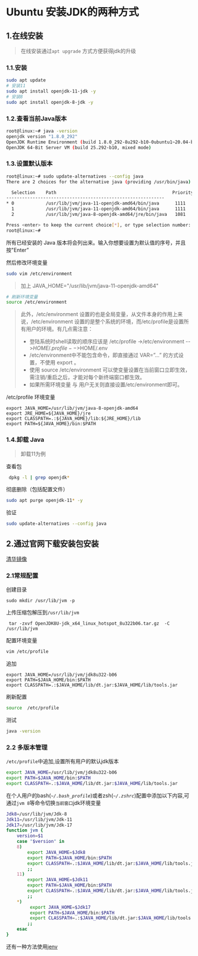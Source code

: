 # Ubuntu 安装JDK的两种方式

## 1.在线安装

> 在线安装通过`apt upgrade` 方式方便获得jdk的升级

###  1.1.安装

```sh
sudo apt update
# 安装11
sudo apt install openjdk-11-jdk -y
# 安装8
sudo apt install openjdk-8-jdk -y
```

###  1.2.查看当前Java版本

```sh
root@linux:~# java -version
openjdk version "1.8.0_292"
OpenJDK Runtime Environment (build 1.8.0_292-8u292-b10-0ubuntu1~20.04-b10)
OpenJDK 64-Bit Server VM (build 25.292-b10, mixed mode)
```
###  1.3.设置默认版本

```sh
root@linux:~# sudo update-alternatives --config java
There are 2 choices for the alternative java (providing /usr/bin/java).

  Selection    Path                                            Priority   Status
------------------------------------------------------------
* 0            /usr/lib/jvm/java-11-openjdk-amd64/bin/java      1111      auto mode
  1            /usr/lib/jvm/java-11-openjdk-amd64/bin/java      1111      manual mode
  2            /usr/lib/jvm/java-8-openjdk-amd64/jre/bin/java   1081      manual mode

Press <enter> to keep the current choice[*], or type selection number: 0
root@linux:~#
```

所有已经安装的 Java 版本将会列出来。输入你想要设置为默认值的序号，并且按"Enter”

然后修改环境变量

```sh
sudo vim /etc/environment
```

> 加上 JAVA_HOME="/usr/lib/jvm/java-11-openjdk-amd64"

```sh
# 刷新环境变量
source /etc/environment
```

> 此外，/etc/environment 设置的也是全局变量，从文件本身的作用上来说，/etc/environment 设置的是整个系统的环境，而/etc/profile是设置所有用户的环境。有几点需注意：
>
> - 登陆系统时shell读取的顺序应该是 
>          /etc/profile ->/etc/environment -->$HOME/.profile  -->$HOME/.env
> - /etc/environment中不能包含命令，即直接通过 VAR=”…” 的方式设置，不使用 export 。
> - 使用 source /etc/environment 可以使变量设置在当前窗口立即生效，需注销/重启之后，才能对每个新终端窗口都生效。
> - 如果所需环境变量 与 用户无关则直接设置/etc/environment即可。

/etc/profile 环境变量

```properties
export JAVA_HOME=/usr/lib/jvm/java-8-openjdk-amd64
export JRE_HOME=${JAVA_HOME}/jre
export CLASSPATH=.:${JAVA_HOME}/lib:${JRE_HOME}/lib
export PATH=${JAVA_HOME}/bin:$PATH
```



###  1.4.卸载 Java

> 卸载11为例

查看包

```sh
 dpkg -l | grep openjdk*
```

 彻底删除（包括配置文件）

```sh
sudo apt purge openjdk-11* -y
```

验证

```sh
sudo update-alternatives --config java
```



## 2.通过官网下载安装包安装

[清华镜像](https://mirrors.tuna.tsinghua.edu.cn/Adoptium/)

### 2.1常规配置

创建目录

```
sudo mkdir /usr/lib/jvm -p
```

上传压缩包解压到`/usr/lib/jvm`

```
 tar -zxvf OpenJDK8U-jdk_x64_linux_hotspot_8u322b06.tar.gz  -C /usr/lib/jvm
```
配置环境变量
```sh
vim /etc/profile
```
追加
```
export JAVA_HOME=/usr/lib/jvm/jdk8u322-b06
export PATH=$JAVA_HOME/bin:$PATH
export CLASSPATH=.:$JAVA_HOME/lib/dt.jar:$JAVA_HOME/lib/tools.jar
```
刷新配置
```sh
source  /etc/profile
```
测试
```sh
java -version
```



### 2.2 多版本管理

`/etc/profile`中追加,设置所有用户的默认jdk版本

```sh
export JAVA_HOME=/usr/lib/jvm/jdk8u322-b06
export PATH=$JAVA_HOME/bin:$PATH
export CLASSPATH=.:$JAVA_HOME/lib/dt.jar:$JAVA_HOME/lib/tools.jar
```

在个人用户的bash(*`~/.bash_profile`*)或者zsh(*`~/.zshrc`*)配置中添加以下内容,可通过`jvm 8`等命令切换`当前窗口`jdk环境变量

```sh
Jdk8=/usr/lib/jvm/Jdk-8
Jdk11=/usr/lib/jvm/Jdk-11
Jdk17=/usr/lib/jvm/Jdk-17
function jvm {
    version=$1
    case "$version" in
    8)
        export JAVA_HOME=$Jdk8
        export PATH=$JAVA_HOME/bin:$PATH
        export CLASSPATH=.:$JAVA_HOME/lib/dt.jar:$JAVA_HOME/lib/tools.jar
        ;;
    11)
        export JAVA_HOME=$Jdk11
        export PATH=$JAVA_HOME/bin:$PATH
        export CLASSPATH=.:$JAVA_HOME/lib/dt.jar:$JAVA_HOME/lib/tools.jar
        ;;
    *)
         export JAVA_HOME=$Jdk17
         export PATH=$JAVA_HOME/bin:$PATH
         export CLASSPATH=.:$JAVA_HOME/lib/dt.jar:$JAVA_HOME/lib/tools.jar
        ;;
    esac
}
```

还有一种方法使用[jenv](https://www.jenv.be/)
